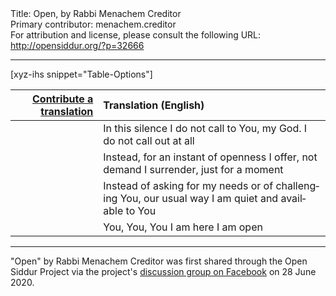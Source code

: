 <html>
<head></head>
<body>
Title: Open, by Rabbi Menachem Creditor<br />
Primary contributor: menachem.creditor<br />
For attribution and license, please consult the following URL: <a href="http://opensiddur.org/?p=32666">http://opensiddur.org/?p=32666</a>
<p />
<hr />

[xyz-ihs snippet="Table-Options"]<table style="margin-left: auto; margin-right: auto;" class="draggable">
<thead><tr><th id="x" style="text-align: right;"><a href="/contributing/upload/">Contribute a translation</a></th><th style="text-align: left;">Translation (English)</th></tr></thead>
<tbody>
<tr><td style="vertical-align:top;">
<div class="liturgy" lang="he">

</span></div></td>
 
<td style="vertical-align:top;">
<div class="english" lang="en">
In this silence
I do not call to You, my God.
I do not call out at all
</div></td></tr>


<tr><td style="vertical-align:top;">
<div class="liturgy" lang="he">

</span></div></td>
 
<td style="vertical-align:top;">
<div class="english" lang="en">
Instead, for an instant of openness
I offer, not demand
I surrender, just for a moment
</div></td></tr>


<tr><td style="vertical-align:top;">
<div class="liturgy" lang="he">

</span></div></td>
 
<td style="vertical-align:top;">
<div class="english" lang="en">
Instead of asking for my needs
or of challenging You, our usual way
I am quiet and available to You
</div></td></tr>


<tr><td style="vertical-align:top;">
<div class="liturgy" lang="he">

</span></div></td>
 
<td style="vertical-align:top;">
<div class="english" lang="en">
You, You, You
I am here
I am open
</div></td></tr>
</tbody></table>

<hr />

"Open" by Rabbi Menachem Creditor was first shared through the Open Siddur Project via the project's <a href="https://www.facebook.com/groups/opensiddur/permalink/10157760371892746/">discussion group on Facebook</a> on 28 June 2020.
</body>
</html>